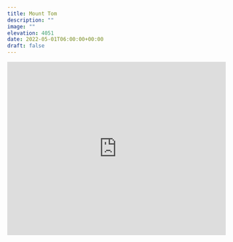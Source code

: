 ```yaml
---
title: Mount Tom 
description: ""
image: ""
elevation: 4051
date: 2022-05-01T06:00:00+00:00
draft: false
---
```

<iframe class="alltrails" src="https://www.alltrails.com/widget/trail/us/new-hampshire/mount-willey-mount-field-and-mount-tom-via-ethan-pond-trail?u=i&sh=q5vqbr" width="100%" height="400" frameborder="0" scrolling="no" marginheight="0" marginwidth="0" title="AllTrails: Trail Guides and Maps for Hiking, Camping, and Running"></iframe>

